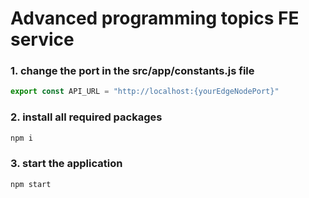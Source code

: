# Advanced programming topics FE service

### 1. change the port in the src/app/constants.js file
```Javascript
export const API_URL = "http://localhost:{yourEdgeNodePort}"
```

### 2. install all required packages
```Javascript
npm i
```

### 3. start the application
```Javascript
npm start
```
